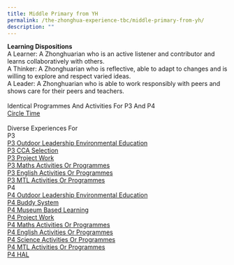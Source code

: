 ```yaml
---
title: Middle Primary from YH
permalink: /the-zhonghua-experience-tbc/middle-primary-from-yh/
description: ""
---
```

**Learning Dispositions**
<br>A Learner: A Zhonghuarian who is an active listener and contributor and learns collaboratively with others. 
<br>A Thinker: A Zhonghuarian who is reflective, able to adapt to changes and is willing to explore and respect varied ideas. 
<br>A Leader: A Zhonghuarian who is able to work responsibly with peers and shows care for their peers and teachers.
<br><br>Identical Programmes And Activities For P3 And P4
<br>[Circle Time](/list-of-zps-exp-for-middle-pri/circle-time/) 
<br><br>Diverse Experiences For
<br>P3
<br>[P3 Outdoor Leadership Environmental Education](/list-of-zps-exp-for-middle-pri/p3-outdoor-leadership-environmental-education/)
<br>[P3 CCA Selection](/list-of-zps-exp-for-middle-pri/p3-cca-selection/)
<br>[P3 Project Work](/list-of-zps-exp-for-middle-pri/p3-project-work/)
<br>[P3 Maths Activities Or Programmes](/list-of-zps-exp-for-middle-pri/p3-maths-activities-or-programmes/) 
<br>[P3 English Activities Or Programmes](/list-of-zps-exp-for-middle-pri/p3-english-activities-or-programmes/) 
<br>[P3 MTL Activities Or Programmes](/list-of-zps-exp-for-middle-pri/p3-mtl-activities-or-programmes/)
<br>P4
<br>[P4 Outdoor Leadership Environmental Education](/list-of-zps-exp-for-middle-pri/p4-ole/)
<br>[P4 Buddy System](/list-of-zps-exp-for-middle-pri/p4-buddy-system/)
<br>[P4 Museum Based Learning](/list-of-zps-exp-for-middle-pri/p4-museum-based-learning/)
<br>[P4 Project Work](/list-of-zps-exp-for-middle-pri/p4-project-work/) 
<br>[P4 Maths Activities Or Programmes](/list-of-zps-exp-for-middle-pri/p4-maths-activities-or-programmes/) 
<br>[P4 English Activities Or Programmes](/list-of-zps-exp-for-middle-pri/p4-english-activities-or-programmes/) 
<br>[P4 Science Activities Or Programmes](/list-of-zps-exp-for-middle-pri/p4-science-activites-or-programmes/) 
<br>[P4 MTL Activities Or Programmes](/list-of-zps-exp-for-middle-pri/p4-mtl-activities-or-programmes/) 
<br>[P4 HAL](/list-of-zps-exp-for-middle-pri/p4-hal/)